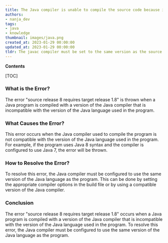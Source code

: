 ```yaml
---
title: The Java compiler is unable to compile the source code because it was written in Java 8, which requires a target release of 1.8
authors:
- nanja_dev
tags:
- java
- knowledge
thumbnail: images/java.png
created_at: 2023-01-29 00:00:00
updated_at: 2023-01-29 00:00:00
tldr: The javac compiler must be set to the same version as the source code in order to compile successfully.
---
```


**Contents**

[TOC]

### What is the Error?
The error "source release 8 requires target release 1.8" is thrown when a Java program is compiled with a version of the Java compiler that is incompatible with the version of the Java language used in the program.

### What Causes the Error?
This error occurs when the Java compiler used to compile the program is not compatible with the version of the Java language used in the program. For example, if the program uses Java 8 syntax and the compiler is configured to use Java 7, the error will be thrown.

### How to Resolve the Error?
To resolve this error, the Java compiler must be configured to use the same version of the Java language as the program. This can be done by setting the appropriate compiler options in the build file or by using a compatible version of the Java compiler.

### Conclusion
The error "source release 8 requires target release 1.8" occurs when a Java program is compiled with a version of the Java compiler that is incompatible with the version of the Java language used in the program. To resolve this error, the Java compiler must be configured to use the same version of the Java language as the program.
